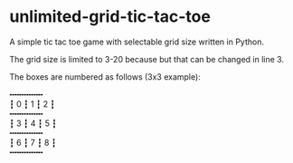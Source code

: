 # unlimited-grid-tic-tac-toe

A simple tic tac toe game with selectable grid size written in Python.

The grid size is limited to 3-20 because but that can be changed in line 3.

The boxes are numbered as follows (3x3 example):

╍╍╍╍╍╍╍  
┇ 0 ┇ 1 ┇ 2 ┇  
╍╍╍╍╍╍╍  
┇ 3 ┇ 4 ┇ 5 ┇  
╍╍╍╍╍╍╍  
┇ 6 ┇ 7 ┇ 8 ┇                        
╍╍╍╍╍╍╍  
